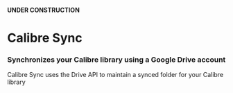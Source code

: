 **UNDER CONSTRUCTION**
# Calibre Sync 
### Synchronizes your Calibre library using a Google Drive account

Calibre Sync uses the Drive API to maintain a synced folder for your Calibre
library

